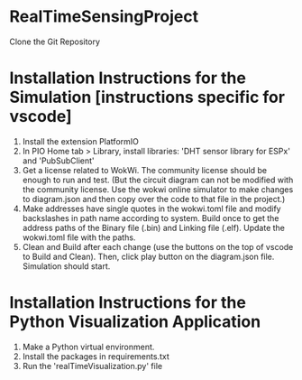 # RealTimeSensingProject

Clone the Git Repository

# Installation Instructions for the Simulation [instructions specific for vscode]
1. Install the extension PlatformIO
2. In PIO Home tab > Library, install libraries: 'DHT sensor library for ESPx' and 'PubSubClient'
3. Get a license related to WokWi. The community license should be enough to run and test. (But the circuit diagram can not be modified with the community license.
   Use the wokwi online simulator to make changes to diagram.json and then copy over the code to that file in the project.)
5. Make addresses have single quotes in the wokwi.toml file and modify backslashes in path name according to system.
   Build once to get the address paths of the Binary file (.bin) and Linking file (.elf). Update the wokwi.toml file with the paths.
6. Clean and Build after each change (use the buttons on the top of vscode to Build and Clean). Then, click play button on the diagram.json file. Simulation should start.

# Installation Instructions for the Python Visualization Application
1. Make a Python virtual environment.
2. Install the packages in requirements.txt
3. Run the 'realTimeVisualization.py' file
